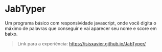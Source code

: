 # JabTyper
Um programa básico com responsividade javascript, onde você digita o máximo de palavras que conseguir e vai aparecer seu nome e score em baixo.

> Link para a experiência: https://isisxavier.github.io/JabTyper/
